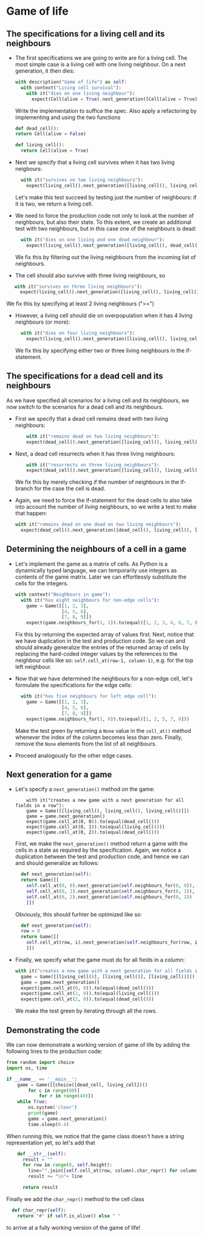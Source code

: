 # Game of life

## The specifications for a living cell and its neighbours

- The first specifications we are going to write are for a living cell. The most simple case is a living cell with one living neighbour. On a next generation, it then dies:
  ```python
  with description("Game of life") as self:
    with context("Living cell survival"):
      with it("dies on one living neighbour"):
        expect(Cell(alive = True).next_generation([Cell(alive = True)]).is_alive()).to(be_false)
  ```
  Write the implementation to suffice the spec. Also apply a refactoring by implementing and using the two functions
  ```python
  def dead_cell():
  return Cell(alive = False)

  def living_cell():
    return Cell(alive = True)
  ```

- Next we specify that a living cell survives when it has two living neigbours:
  ```python
    with it("survives on two living neighbours"):
      expect(living_cell().next_generation([living_cell(), living_cell()]).is_alive()).to(be_true)
  ```
  Let's make this test succeed by testing just the number of neighbours: if it is two, we return a living cell.

- We need to force the production code not only to look at the number of neighbours, but also their state. To this extent, we create an additional test with two neighbours, but in this case one of the neighbours is dead:
  ```python
    with it("dies on one living and one dead neighbour"):
      expect(living_cell().next_generation([living_cell(), dead_cell()]).is_alive()).to(be_false)
   ```
  We fix this by filtering out the living neighbours from the incoming list of neighbours.

- The cell should also survive with three living neighbours, so
 ```python
    with it("survives on three living neighbours"):
      expect(living_cell().next_generation([living_cell(), living_cell(), living_cell()]).is_alive()).to(be_true)
  ```
  We fix this by specifying at least 2 living neighbours (">=")

- However, a living cell should die on overpopulation when it has 4 living neighbours (or more):
  ```python
    with it("dies on four living neighbours"):
      expect(living_cell().next_generation([living_cell(), living_cell(), living_cell(), living_cell()]).is_alive()).to(be_false)
  ```
  We fix this by specifying either two or three living neighbours in the
  if-statement.

## The specifications for a dead cell and its neighbours

As we have specified all scenarios for a living cell and its neighbours, we now switch to the scenarios for a dead cell and its neighbours.

- First we specify that a dead cell remains dead with two living neighbours:
  ```python
      with it("remains dead on two living neighbours"):
      expect(dead_cell().next_generation([living_cell(), living_cell()]).is_alive()).to(be_false)
   ```
- Next, a dead cell resurrects when it has three living neighbours:
  ```python
      with it("resurrects on three living neighbours"):
      expect(dead_cell().next_generation([living_cell(), living_cell(), living_cell()]).is_alive()).to(be_true)
   ```
  We fix this by merely checking if the number of neighbours in the if-branch
  for the case the cell is dead.

- Again, we need to force the if-statement for the dead cells to also take into account the number of _living_ neighbours, so we write a test to make that happen:
  ```python
  with it("remains dead on one dead on two living neighbours"):
    expect(dead_cell().next_generation([dead_cell(), living_cell(), living_cell()]).is_alive()).to(be_false)
  ```

## Determining the neighbours of a cell in a game

- Let's implement the game as a matrix of cells. As Python is a dynamically typed language, we can temporarily use integers as contents of the game matrix. Later we can effortlessly substitute the cells for the integers.
  ```python
  with context("Neighbours in game"):
    with it("has eight neighbours for non-edge cells"):
      game = Game([[1, 2, 3],
                   [4, 5, 6],
                   [7, 8, 9]])
      expect(game.neighbours_for(1, 1)).to(equal([1, 2, 3, 4, 6, 7, 8, 9]))
  ```
  Fix this by returning the expected array of values first. Next, notice that
  we have duplication in the test and production code. So we can and should already
  generalize the entries of the returned array of cells by replacing the hard-coded
  integer values by the references to the neighbour cells like so:
  ```self.cell_at(row-1, column-1)```, e.g. for the top left neighbour.

- Now that we have determined the neighbours for a non-edge cell, let's formulate
  the specifications for the edge cells:
  ```python
    with it("has five neighbours for left edge cell"):
      game = Game([[1, 2, 3],
                   [4, 5, 6],
                   [7, 8, 9]])
      expect(game.neighbours_for(1, 0)).to(equal([1, 2, 5, 7, 8]))
  ```
  Make the test green by returning a ```None``` value in the ```cell_at()```
  method whenever the index of the column becomes less than zero. Finally,
  remove the ```None``` elements from the list of all neighbours.

- Proceed analogously for the other edge cases.

## Next generation for a game

- Let's specify a ```next_generation()``` method on the game:
  ```python3
      with it("creates a new game with a next generation for all fields in a row"):
      game = Game([[living_cell(), living_cell(), living_cell()]])
      game = game.next_generation()
      expect(game.cell_at(0, 0)).to(equal(dead_cell()))
      expect(game.cell_at(0, 1)).to(equal(living_cell()))
      expect(game.cell_at(0, 2)).to(equal(dead_cell()))
  ```
  First, we make the ```next_generation()``` method return a game with the
  cells in a state as required by the specification. Again, we notice a duplication
  between the test and production code, and hence we can and should generalize as
  follows:
  ```python
    def next_generation(self):
    return Game([[
      self.cell_at(0, 0).next_generation(self.neighbours_for(0, 0)), 
      self.cell_at(0, 1).next_generation(self.neighbours_for(0, 1)), 
      self.cell_at(0, 2).next_generation(self.neighbours_for(0, 2)) 
      ]])
  ```
  Obviously, this should furhter be optimized like so:
  ```python
    def next_generation(self):
    row = 0
    return Game([[
      self.cell_at(row, i).next_generation(self.neighbours_for(row, i)) for i in range(self.width) 
      ]])
   ```
  
- Finally, we specify what the game must do for all fields in a column:
  ```python  
  with it("creates a new game with a next generation for all fields in a column"):
    game = Game([[living_cell()], [living_cell()], [living_cell()]])
    game = game.next_generation()
    expect(game.cell_at(0, 0)).to(equal(dead_cell()))
    expect(game.cell_at(1, 0)).to(equal(living_cell()))
    expect(game.cell_at(2, 0)).to(equal(dead_cell()))
   ```
  We make the test green by iterating through all the rows.

## Demonstrating the code

We can now demonstrate a working version of game of life by adding the following lines to the production code:
```python
from random import choice
import os, time

if __name__ == '__main__':
    game = Game([[choice([dead_cell, living_cell])()
        for c in range(80)]
            for r in range(40)])
    while True:
        os.system('clear')
        print(game)
        game = game.next_generation()
        time.sleep(0.4)
```

When running this, we notice that the game class doesn't have a string representation yet, so let's add that
```python
    def __str__(self):
      result = ""
      for row in range(0, self.height):
        line="".join([self.cell_at(row, column).char_repr() for column in range(0, self.width)])
        result += "\n"+ line

      return result
```
Finally we add the ```char_repr()``` method to the cell class
```python
  def char_repr(self):
    return "#" if self.is_alive() else " "
```
to arrive at a fully working version of the game of life!